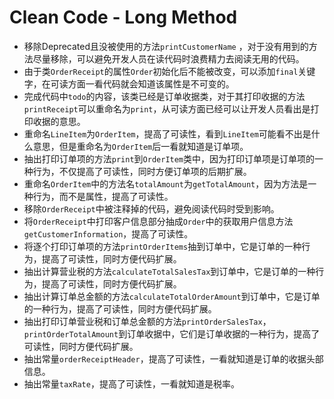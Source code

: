 # Clean Code - Long Method

* 移除Deprecated且没被使用的方法`printCustomerName` ，对于没有用到的方法尽量移除，可以避免开发人员在读代码时浪费精力去阅读无用的代码。
* 由于类`OrderReceipt`的属性`Order`初始化后不能被改变，可以添加`final`关键字，在可读方面一看代码就会知道该属性是不可变的。
* 完成代码中`todo`的内容，该类已经是订单收据类，对于其打印收据的方法`printReceipt`可以重命名为`print`，从可读方面已经可以让开发人员看出是打印收据的意思。
* 重命名`LineItem`为`OrderItem`，提高了可读性，看到`LineItem`可能看不出是什么意思，但是重命名为`OrderItem`后一看就知道是订单项。
* 抽出打印订单项的方法`print`到`OrderItem`类中，因为打印订单项是订单项的一种行为，不仅提高了可读性，同时方便订单项的后期扩展。
* 重命名`OrderItem`中的方法名`totalAmount`为`getTotalAmount`，因为方法是一种行为，而不是属性，提高了可读性。
* 移除`OrderReceipt`中被注释掉的代码，避免阅读代码时受到影响。
* 将`OrderReceipt`中打印客户信息部分抽成`Order`中的获取用户信息方法`getCustomerInformation`，提高了可读性。
* 将逐个打印订单项的方法`printOrderItems`抽到订单中，它是订单的一种行为，提高了可读性，同时方便代码扩展。
* 抽出计算营业税的方法`calculateTotalSalesTax`到订单中，它是订单的一种行为，提高了可读性，同时方便代码扩展。
* 抽出计算订单总金额的方法`calculateTotalOrderAmount`到订单中，它是订单的一种行为，提高了可读性，同时方便代码扩展。
* 抽出打印订单营业税和订单总金额的方法`printOrderSalesTax`，`printOrderTotalAmount`到订单收据中，它们是订单收据的一种行为，提高了可读性，同时方便代码扩展。
* 抽出常量`orderReceiptHeader`，提高了可读性，一看就知道是订单的收据头部信息。
* 抽出常量`taxRate`，提高了可读性，一看就知道是税率。


